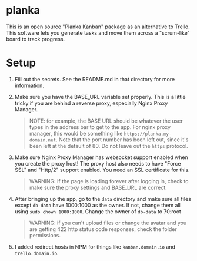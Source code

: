 # planka

This is an open source "Planka Kanban" package as an alternative to Trello. This software lets you generate tasks and move them across a "scrum-like" board to track progress.

# Setup

1. Fill out the secrets. See the README.md in that directory for more information.
1. Make sure you have the BASE_URL variable set properly. This is a little tricky if you are behind a reverse proxy, especially Nginx Proxy Manager.

   > NOTE: for example, the BASE URL should be whatever the user types in the address bar to get to the app. For nginx proxy manager, this would be something like `https://planka.my-domain.net`. Note that the port number has been left out, since it's been left at the default of 80. Do not leave out the `https` protocol.

1. Make sure Nginx Proxy Manager has websocket support enabled when you create the proxy host! The proxy host also needs to have "Force SSL" and "Http/2" support enabled. You need an SSL certificate for this.

   > WARNING: If the page is loading forever after logging in, check to make sure the proxy settings and BASE_URL are correct.

1. After bringing up the app, go to the `data` directory and make sure all files except `db-data` have 1000:1000 as the owner. If not, change them all using `sudo chown 1000:1000`. Change the owner of `db-data` to 70:root

   > WARNING: if you can't upload files or change the avatar and you are getting 422 http status code responses, check the folder permissions.

1. I added redirect hosts in NPM for things like `kanban.domain.io` and `trello.domain.io`.
